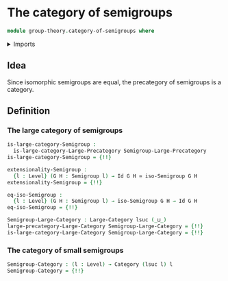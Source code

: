 # The category of semigroups

```agda
module group-theory.category-of-semigroups where
```

<details><summary>Imports</summary>

```agda
open import category-theory.categories
open import category-theory.large-categories

open import foundation.dependent-pair-types
open import foundation.equivalences
open import foundation.fundamental-theorem-of-identity-types
open import foundation.identity-types
open import foundation.universe-levels

open import group-theory.isomorphisms-semigroups
open import group-theory.precategory-of-semigroups
open import group-theory.semigroups
```

</details>

## Idea

Since isomorphic semigroups are equal, the precategory of semigroups is a
category.

## Definition

### The large category of semigroups

```agda
is-large-category-Semigroup :
  is-large-category-Large-Precategory Semigroup-Large-Precategory
is-large-category-Semigroup = {!!}

extensionality-Semigroup :
  {l : Level} (G H : Semigroup l) → Id G H ≃ iso-Semigroup G H
extensionality-Semigroup = {!!}

eq-iso-Semigroup :
  {l : Level} (G H : Semigroup l) → iso-Semigroup G H → Id G H
eq-iso-Semigroup = {!!}

Semigroup-Large-Category : Large-Category lsuc (_⊔_)
large-precategory-Large-Category Semigroup-Large-Category = {!!}
is-large-category-Large-Category Semigroup-Large-Category = {!!}
```

### The category of small semigroups

```agda
Semigroup-Category : (l : Level) → Category (lsuc l) l
Semigroup-Category = {!!}
```
